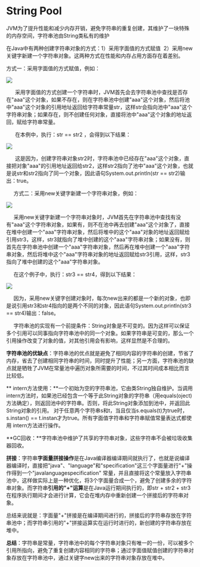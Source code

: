 # String Pool

JVM为了提升性能和减少内存开销，避免字符串的重复创建，其维护了一块特殊的内存空间，字符串池由String类私有的维护

在Java中有两种创建字符串对象的方式：1）采用字面值的方式赋值  2）采用new关键字新建一个字符串对象。这两种方式在性能和内存占用方面存在着差别。

方式一：采用字面值的方式赋值，例如：

![](https://images2015.cnblogs.com/blog/952935/201605/952935-20160516214058341-1275144858.png)

      采用字面值的方式创建一个字符串时，JVM首先会去字符串池中查找是否存在"aaa"这个对象，如果不存在，则在字符串池中创建"aaa"这个对象，然后将池中"aaa"这个对象的引用地址返回给字符串常量str，这样str会指向池中"aaa"这个字符串对象；如果存在，则不创建任何对象，直接将池中"aaa"这个对象的地址返回，赋给字符串常量。

      在本例中，执行：str == str2 ，会得到以下结果：

![](https://images2015.cnblogs.com/blog/952935/201605/952935-20160516215749794-1555137097.png)

      这是因为，创建字符串对象str2时，字符串池中已经存在"aaa"这个对象，直接把对象"aaa"的引用地址返回给str2，这样str2指向了池中"aaa"这个对象，也就是说str和str2指向了同一个对象，因此语句System.out.println\(str == str2\)输出：true。



     方式二：采用new关键字新建一个字符串对象，例如：

![](https://images2015.cnblogs.com/blog/952935/201605/952935-20160516221013513-255401440.png)

     采用new关键字新建一个字符串对象时，JVM首先在字符串池中查找有没有"aaa"这个字符串对象，如果有，则不在池中再去创建"aaa"这个对象了，直接在堆中创建一个"aaa"字符串对象，然后将堆中的这个"aaa"对象的地址返回赋给引用str3，这样，str3就指向了堆中创建的这个"aaa"字符串对象；如果没有，则首先在字符串池中创建一个"aaa"字符串对象，然后再在堆中创建一个"aaa"字符串对象，然后将堆中这个"aaa"字符串对象的地址返回赋给str3引用，这样，str3指向了堆中创建的这个"aaa"字符串对象。

     在这个例子中，执行：str3 == str4，得到以下结果：

![](https://images2015.cnblogs.com/blog/952935/201605/952935-20160516222313810-541667641.png)

     因为，采用new关键字创建对象时，每次new出来的都是一个新的对象，也即是说引用str3和str4指向的是两个不同的对象，因此语句System.out.println\(str3 == str4\)输出：false。

     字符串池的实现有一个前提条件：String对象是不可变的。因为这样可以保证多个引用可以同事指向字符串池中的同一个对象。如果字符串是可变的，那么一个引用操作改变了对象的值，对其他引用会有影响，这样显然是不合理的。

**字符串池的优缺点**：字符串池的优点就是避免了相同内容的字符串的创建，节省了内存，省去了创建相同字符串的时间，同时提升了性能；另一方面，字符串池的缺点就是牺牲了JVM在常量池中遍历对象所需要的时间，不过其时间成本相比而言比较低。

** intern方法使用：**一个初始为空的字符串池，它由类String独自维护。当调用 intern方法时，如果池已经包含一个等于此String对象的字符串（用equals\(oject\)方法确定），则返回池中的字符串。否则，将此String对象添加到池中，并返回此String对象的引用。 对于任意两个字符串s和t，当且仅当s.equals\(t\)为true时，s.instan\(\) == t.instan才为true。所有字面值字符串和字符串赋值常量表达式都使用 intern方法进行操作。

**GC回收：**字符串池中维护了共享的字符串对象，这些字符串不会被垃圾收集器回收。

**拼接**：字符串**字面量拼接操作**是在Java编译器编译期间就执行了，也就是说编译器编译时，直接把"java"、"language"和"specification"这三个字面量进行"+"操作得到一个"javalanguagespecification" 常量，并且直接将这个常量放入字符串池中，这样做实际上是一种优化，将3个字面量合成一个，避免了创建多余的字符串对象。而字符串**引用的"+"运算**是在Java运行期间执行的，即str + str2 + str3在程序执行期间才会进行计算，它会在堆内存中重新创建一个拼接后的字符串对象。

总结来说就是：字面量"+"拼接是在编译期间进行的，拼接后的字符串存放在字符串池中；而字符串引用的"+"拼接运算实在运行时进行的，新创建的字符串存放在堆中。

**总结**：字符串是常量，字符串池中的每个字符串对象只有唯一的一份，可以被多个引用所指向，避免了重复创建内容相同的字符串；通过字面值赋值创建的字符串对象存放在字符串池中，通过关键字new出来的字符串对象存放在堆中。

  


